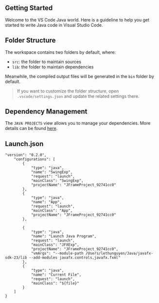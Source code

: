 ## Getting Started

Welcome to the VS Code Java world. Here is a guideline to help you get started to write Java code in Visual Studio Code.

## Folder Structure

The workspace contains two folders by default, where:

- `src`: the folder to maintain sources
- `lib`: the folder to maintain dependencies

Meanwhile, the compiled output files will be generated in the `bin` folder by default.

> If you want to customize the folder structure, open `.vscode/settings.json` and update the related settings there.

## Dependency Management

The `JAVA PROJECTS` view allows you to manage your dependencies. More details can be found [here](https://github.com/microsoft/vscode-java-dependency#manage-dependencies).

## Launch.json
```
"version": "0.2.0",
    "configurations": [
        {
            "type": "java",
            "name": "SwingExp",
            "request": "launch",
            "mainClass": "SwingExp",
            "projectName": "JFrameProject_92741cc0"
        },
        {
            "type": "java",
            "name": "App",
            "request": "launch",
            "mainClass": "App",
            "projectName": "JFrameProject_92741cc0"
        },
       
        {
            "type": "java",
            "name": "Launch Java Program",
            "request": "launch",
            "mainClass": "JFXExp",
            "projectName": "JFrameProject_92741cc0",
            "vmArgs": "--module-path /Users/lethunguyen/Java/javafx-sdk-23/lib --add-modules javafx.controls,javafx.fxml"
        },
        {
            "type": "java",
            "name": "Current File",
            "request": "launch",
            "mainClass": "${file}"
        }
    ]
}
```
